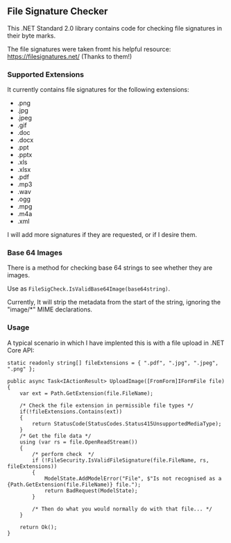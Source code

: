 ﻿
## File Signature Checker

This .NET Standard 2.0 library contains code for checking file signatures in their byte marks.

The file signatures were taken fromt his helpful resource: https://filesignatures.net/ (Thanks to them!)

### Supported Extensions

It currently contains file signatures for the following extensions:
- .png
- .jpg
- .jpeg
- .gif
- .doc
- .docx
- .ppt
- .pptx
- .xls
- .xlsx
- .pdf
- .mp3
- .wav
- .ogg
- .mpg
- .m4a
- .xml

I will add more signatures if they are requested, or if I desire them.

### Base 64 Images

There is a method for checking base 64 strings to see whether they are images.

Use as `FileSigCheck.IsValidBase64Image(base64string)`.

Currently, It will strip the metadata from the start of the string, ignoring the "image/*" MIME declarations.

### Usage

A typical scenario in which I have implented this is with a file upload in .NET Core API:

```
static readonly string[] fileExtensions = { ".pdf", ".jpg", ".jpeg", ".png" };

public async Task<IActionResult> UploadImage([FromForm]IFormFile file)
{
    var ext = Path.GetExtension(file.FileName);

    /* Check the file extension in permissible file types */
    if(!fileExtensions.Contains(ext))
    {
        return StatusCode(StatusCodes.Status415UnsupportedMediaType);
    }
    /* Get the file data */
    using (var rs = file.OpenReadStream())
    {
        /* perform check  */
        if (!FileSecurity.IsValidFileSignature(file.FileName, rs, fileExtensions))
        {
            ModelState.AddModelError("File", $"Is not recognised as a {Path.GetExtension(file.FileName)} file.");
            return BadRequest(ModelState);
        }

        /* Then do what you would normally do with that file... */
    }

    return Ok();
}

```

